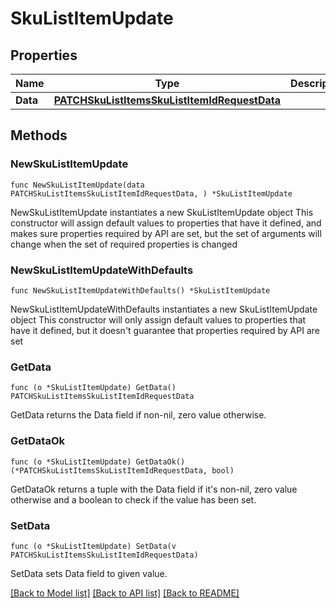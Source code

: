 # SkuListItemUpdate

## Properties

Name | Type | Description | Notes
------------ | ------------- | ------------- | -------------
**Data** | [**PATCHSkuListItemsSkuListItemIdRequestData**](PATCHSkuListItemsSkuListItemIdRequestData.md) |  | 

## Methods

### NewSkuListItemUpdate

`func NewSkuListItemUpdate(data PATCHSkuListItemsSkuListItemIdRequestData, ) *SkuListItemUpdate`

NewSkuListItemUpdate instantiates a new SkuListItemUpdate object
This constructor will assign default values to properties that have it defined,
and makes sure properties required by API are set, but the set of arguments
will change when the set of required properties is changed

### NewSkuListItemUpdateWithDefaults

`func NewSkuListItemUpdateWithDefaults() *SkuListItemUpdate`

NewSkuListItemUpdateWithDefaults instantiates a new SkuListItemUpdate object
This constructor will only assign default values to properties that have it defined,
but it doesn't guarantee that properties required by API are set

### GetData

`func (o *SkuListItemUpdate) GetData() PATCHSkuListItemsSkuListItemIdRequestData`

GetData returns the Data field if non-nil, zero value otherwise.

### GetDataOk

`func (o *SkuListItemUpdate) GetDataOk() (*PATCHSkuListItemsSkuListItemIdRequestData, bool)`

GetDataOk returns a tuple with the Data field if it's non-nil, zero value otherwise
and a boolean to check if the value has been set.

### SetData

`func (o *SkuListItemUpdate) SetData(v PATCHSkuListItemsSkuListItemIdRequestData)`

SetData sets Data field to given value.



[[Back to Model list]](../README.md#documentation-for-models) [[Back to API list]](../README.md#documentation-for-api-endpoints) [[Back to README]](../README.md)


